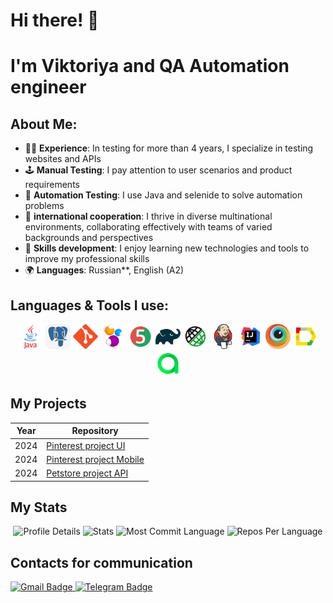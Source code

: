 # Hi there! 👋
# I'm Viktoriya and QA Automation engineer 

## About Me:
- 👩‍💻 **Experience**: In testing for more than 4 years, I specialize in testing websites and APIs
- 🕹️ **Manual Testing**: I pay attention to user scenarios and product requirements
- 🤖 **Automation Testing**: I use Java and selenide to solve automation problems
- 🤝 **international cooperation**: I thrive in diverse multinational environments, collaborating effectively with teams of varied backgrounds and perspectives
- 🌱 **Skills development**: I enjoy learning new technologies and tools to improve my professional skills
- 🌍 **Languages**: Russian**, English (A2)

## Languages & Tools I use:
<p  align="center">
<code><img src="icons/java-logo.svg" title="Java" alt="Java" width="40" height="40"/></code>
<code><img src="icons/postgreSQL.svg" title="PostgreSQL" alt="PostgreSQL" width="40" height="40"/></code>
<code><img src="icons/git-logo.svg" title="Git" alt="Git" width="40" height="40"/></code>
<code><img src="icons/selenide-logo.svg" title="Selenide" alt="Selenide" width="40" height="40"/></code>
<code><img src="icons/junit5-logo.svg" title="JUnit5" alt="JUnit5" width="40" height="40"/></code>
<code><img src="icons/gradle-logo.svg" title="Gradle" alt="Gradle" width="40" height="40"/></code>
<code><img src="icons/rest-assured-logo.svg" title="REST Assured" alt="REST Assured" width="40" height="40"/></code>
<code><img src="icons/jenkins-logo.svg" title="Jenkins" alt="Jenkins" width="40" height="40"/></code>
<code><img src="icons/idea-logo.svg" title="Idea" alt="Idea" width="40" height="40"/></code>
<code><img src="icons/browserstack-logo.svg" title="Browserstack" alt="Browserstack" width="40" height="40"/></code>
<code><img src="icons/allure-report-logo.svg" title="Allure Report" alt="Allure Report" width="40" height="40"/></code>
<code><img src="icons/allure-ee-logo.svg" title="Allure Testops" alt="REST Assured" width="40" height="40"/></code>
</p>

## My Projects
| Year | Repository                                                                       | 
|------|----------------------------------------------------------------------------------|
| 2024 | [Pinterest project UI](https://github.com/viktorinka/pinterest_project_ui) </div>      |
| 2024 | [Pinterest project Mobile](https://github.com/viktorinka/pinterest_project_mobile) |
| 2024 | [Petstore project API](https://github.com/viktorinka/petstore_project_api)   |                                                                                |

## My Stats
<p align="center">
  <img src="https://github-profile-summary-cards.vercel.app/api/cards/profile-details?username=viktorinka&theme=dracula" alt="Profile Details">
  <img src="https://github-profile-summary-cards.vercel.app/api/cards/stats?username=viktorinka&theme=dracula" alt="Stats">
  <img src="https://github-profile-summary-cards.vercel.app/api/cards/most-commit-language?username=viktorinka&theme=dracula" alt="Most Commit Language">
  <img src="https://github-profile-summary-cards.vercel.app/api/cards/repos-per-language?username=viktorinka&theme=dracula" alt="Repos Per Language">
</p>

## Contacts for communication
   <a href="mailto:dzherommo@gmail.com">
    <img src="https://img.shields.io/badge/Gmail-red?style=for-the-badge&logo=gmail&logoColor=white" alt="Gmail Badge"/>
  </a>
  <a href="https://t.me/dzherommo">
    <img src="https://img.shields.io/badge/Telegram-blue?style=for-the-badge&logo=telegram&logoColor=white" alt="Telegram Badge"/>
  </a>

